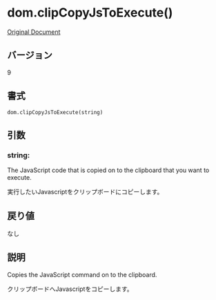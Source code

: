 # dom.clipCopyJsToExecute()

[Original Document](http://help.adobe.com/en_US/fireworks/cs/extend/WSA88DA413-67D5-4d57-A324-CE0C7DC27C32.html)

## バージョン

9

## 書式

```
dom.clipCopyJsToExecute(string)
```

## 引数

### string:

The JavaScript code that is copied on to the clipboard that you want to execute.

実行したいJavascriptをクリップボードにコピーします。

## 戻り値

なし

## 説明

Copies the JavaScript command on to the clipboard.

クリップボードへJavascriptをコピーします。